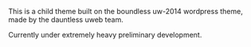 This is a child theme built on the boundless uw-2014 wordpress theme, made by the dauntless uweb team.  

Currently under extremely heavy preliminary development.